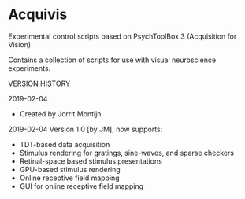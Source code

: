 # Acquivis
Experimental control scripts based on PsychToolBox 3 (Acquisition for Vision)

Contains a collection of scripts for use with visual neuroscience experiments.

VERSION HISTORY

2019-02-04 
 - Created by Jorrit Montijn

2019-02-04 Version 1.0 [by JM], now supports:
 - TDT-based data acquisition
 - Stimulus rendering for gratings, sine-waves, and sparse checkers
 - Retinal-space based stimulus presentations
 - GPU-based stimulus rendering
 - Online receptive field mapping
 - GUI for online receptive field mapping
	

